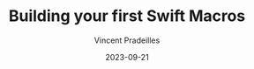 ---
slug: "/talks/swift-connection/september-2023/vincent-pradeilles-building-your-first-swift-macros"
date: 2023-09-21
title: "Building your first Swift Macros"
author: "Vincent Pradeilles"
video: null
thumbnail: thumbnails/null.jpg
slides: 
tags: []
year: 2023
conference: swift-connection
edition: september-2023
allow_ads: false
---